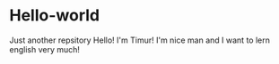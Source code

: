 # Hello-world
Just another repsitory
Hello! I'm Timur! I'm nice man and I want to lern english very much!
